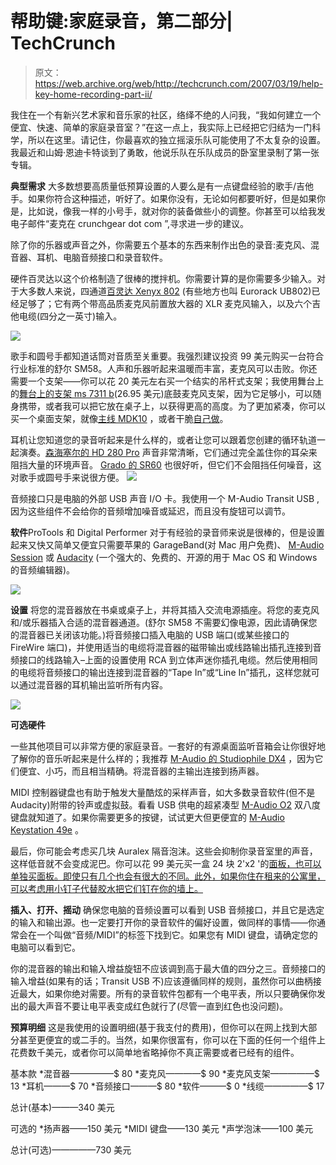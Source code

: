 # 帮助键:家庭录音，第二部分| TechCrunch

> 原文：<https://web.archive.org/web/http://techcrunch.com/2007/03/19/help-key-home-recording-part-ii/>

我住在一个有新兴艺术家和音乐家的社区，络绎不绝的人问我，“我如何建立一个便宜、快速、简单的家庭录音室？”在这一点上，我实际上已经把它归结为一门科学，所以在这里。请记住，你最喜欢的独立摇滚乐队可能使用了不太复杂的设置。我最近和山姆·恩迪卡特谈到了勇敢，他说乐队在乐队成员的卧室里录制了第一张专辑。

**典型需求**
大多数想要高质量低预算设置的人要么是有一点键盘经验的歌手/吉他手。如果你符合这种描述，听好了。如果你没有，无论如何都要听好，但是如果你是，比如说，像我一样的小号手，就对你的装备做些小的调整。你甚至可以给我发电子邮件“麦克在 crunchgear dot com ”,寻求进一步的建议。

除了你的乐器或声音之外，你需要五个基本的东西来制作出色的录音:麦克风、混音器、耳机、电脑音频接口和录音软件。

硬件百灵达以这个价格制造了很棒的搅拌机。你需要计算的是你需要多少输入。对于大多数人来说，四通道[百灵达 Xenyx 802](https://web.archive.org/web/20150930223811/http://www.behringer.com/802/index.cfm?lang=ENG) (有些地方也叫 Eurorack UB802)已经足够了；它有两个带高品质麦克风前置放大器的 XLR 麦克风输入，以及六个吉他电缆(四分之一英寸)输入。

![](img/f0869ad9a85a56a483ae86a93d06bfc8.png)

歌手和圆号手都知道话筒对音质至关重要。我强烈建议投资 99 美元购买一台符合行业标准的舒尔 SM58。人声和乐器听起来温暖而丰富，麦克风可以击败。你还需要一个支架——你可以花 20 美元左右买一个结实的吊杆式支架；我使用舞台上的[舞台上的支架 ms 7311 b](https://web.archive.org/web/20150930223811/http://www.musiciansfriend.com/product/OnStage-Stands-MS7311B-Kick-DrumAmp-Mic-Stand-?sku=450409)(26.95 美元)底鼓麦克风支架，因为它足够小，可以随身携带，或者我可以把它放在桌子上，以获得更高的高度。为了更加紧凑，你可以买一个桌面支架，就像[主线 MDK10](https://web.archive.org/web/20150930223811/http://www.music123.com/Mainline-MDK10-Desktop-Microphone-Stand-i331458.music) ，或者干脆[自己做](https://web.archive.org/web/20150930223811/http://www.makezine.com/blog/archive/2006/08/diy_desktop_microphone_stand.html)。

耳机让您知道您的录音听起来是什么样的，或者让您可以跟着您创建的循环轨道一起演奏。[森海塞尔的 HD 280 Pro](https://web.archive.org/web/20150930223811/http://www.sennheiser.com/) 声音非常清晰，它们通过完全盖住你的耳朵来阻挡大量的环境声音。 [Grado 的 SR60](https://web.archive.org/web/20150930223811/http://www.gradolabs.com/) 也很好听，但它们不会阻挡任何噪音，这对歌手或圆号手来说很方便。
![](img/42c3543555680a3174aedd4d0ec40589.png)

音频接口只是电脑的外部 USB 声音 I/O 卡。我使用一个 M-Audio Transit USB ,因为这些组件不会给你的音频增加噪音或延迟，而且没有旋钮可以调节。


**软件**ProTools 和 Digital Performer 对于有经验的录音师来说是很棒的，但是设置起来又快又简单又便宜只需要苹果的 GarageBand(对 Mac 用户免费)、 [M-Audio Session](https://web.archive.org/web/20150930223811/http://www.m-audio.com/products/en_us/Session-main.html) 或 [Audacity](https://web.archive.org/web/20150930223811/http://audacity.sourceforge.net/) (一个强大的、免费的、开源的用于 Mac OS 和 Windows 的音频编辑器)。

![](img/b5e422e12bb912184169dd5616a9d641.png)

**设置**
将您的混音器放在书桌或桌子上，并将其插入交流电源插座。将您的麦克风和/或乐器插入合适的混音器通道。(舒尔 SM58 不需要幻像电源，因此请确保您的混音器已关闭该功能。)将音频接口插入电脑的 USB 端口(或某些接口的 FireWire 端口)，并使用适当的电缆将混音器的磁带输出或线路输出插孔连接到音频接口的线路输入–上面的设置使用 RCA 到立体声迷你插孔电缆。然后使用相同的电缆将音频接口的输出连接到混音器的“Tape In”或“Line In”插孔，这样您就可以通过混音器的耳机输出监听所有内容。

![](img/989acdf756254eab351228b08d96a67b.png)

**可选硬件** 

一些其他项目可以非常方便的家庭录音。一套好的有源桌面监听音箱会让你很好地了解你的音乐听起来是什么样的；我推荐 [M-Audio 的 Studiophile DX4](https://web.archive.org/web/20150930223811/http://www.m-audio.com/products/en_us/DX4-main.html) ，因为它们便宜、小巧，而且相当精确。将混音器的主输出连接到扬声器。

MIDI 控制器键盘也有助于触发大量酷炫的采样声音，如大多数录音软件(但不是 Audacity)附带的铃声或虚拟鼓。看看 USB 供电的超紧凑型 [M-Audio O2](https://web.archive.org/web/20150930223811/http://www.m-audio.com/products/en_us/MAudioO2-main.html) 双八度键盘就知道了。如果你需要更多的按键，试试更大但更便宜的 [M-Audio Keystation 49e](https://web.archive.org/web/20150930223811/http://www.m-audio.com/products/en_us/Keystation49e-main.html) 。

最后，你可能会考虑买几块 Auralex 隔音泡沫。这些会抑制你录音室里的声音，这样低音就不会变成泥巴。你可以花 99 美元买一盒 24 块 2'x2 '的[面板，也可以单独买面板。即使只有几个也会有很大的不同。此外，如果你住在租来的公寓里，可以考虑用小钉子代替胶水把它们钉在你的墙上。
](https://web.archive.org/web/20150930223811/http://www.guitarcenter.com/shop/product/buy_auralex_wedgies_box_of_24?full_sku=422627%2e323)

**插入、打开、摇动**
确保您电脑的音频设置可以看到 USB 音频接口，并且它是选定的输入和输出源。也一定要打开你的录音软件的偏好设置，做同样的事情——你通常会在一个叫做“音频/MIDI”的标签下找到它。如果您有 MIDI 键盘，请确定您的电脑可以看到它。

你的混音器的输出和输入增益旋钮不应该调到高于最大值的四分之三。音频接口的输入增益(如果有的话；Transit USB 不)应该遵循同样的规则，虽然你可以曲柄接近最大，如果你绝对需要。所有的录音软件包都有一个电平表，所以只要确保你发出的最大声音不要让电平表变成红色就行了(尽管一直到红色也没问题)。

**预算明细**
这是我使用的设置明细(基于我支付的费用)，但你可以在网上找到大部分甚至更便宜的或二手的。当然，如果你很富有，你可以在下面的任何一个组件上花费数千美元，或者你可以简单地省略掉你不真正需要或者已经有的组件。

基本款
*混音器—————$ 80
*麦克风————$ 90
*麦克风支架—————$ 13
*耳机———$ 70
*音频接口———$ 80
*软件———$ 0
*线缆—————$ 17

总计(基本)———340 美元

可选的
*扬声器——150 美元
*MIDI 键盘——130 美元
*声学泡沫——100 美元

总计(可选)—————730 美元